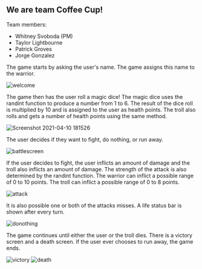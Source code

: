 ## We are team Coffee Cup!

Team members:

- Whitney Svoboda (PM)
- Taylor Lightbourne
- Patrick Groves
- Jorge Gonzalez

The game starts by asking the user's name. The game assigns this name to the warrior.

![welcome](https://user-images.githubusercontent.com/78281930/112057919-e52f4d80-8b27-11eb-8b7a-d3090dc0cf4a.PNG)

The game then has the user roll a magic dice! The magic dice uses the randint function to produce a number from 1 to 6. The result of the dice roll is multiplied by 10 and is assigned to the user as health points. The troll also rolls and gets a number of health points using the same method.

![Screenshot 2021-04-10 181526](https://user-images.githubusercontent.com/78281930/114286971-d18d4d80-9a28-11eb-895c-a5123469d47f.png)

The user decides if they want to fight, do nothing, or run away. 

![battlescreen](https://user-images.githubusercontent.com/78281930/114286990-fed9fb80-9a28-11eb-8348-0f004e7b385f.png)

If the user decides to fight, the user inflicts an amount of damage and the troll also inflicts an amount of damage. The strength of the attack is also determined by the randint function. The warrior can inflict a possible range of 0 to 10 points. The troll can inflict a possible range of 0 to 8 points.

![attack](https://user-images.githubusercontent.com/78281930/114287031-5bd5b180-9a29-11eb-9689-f927b97dd957.png)

It is also possible one or both of the attacks misses. A life status bar is shown after every turn.

![donothing](https://user-images.githubusercontent.com/78281930/114287107-e7e7d900-9a29-11eb-97e6-eefad63feca3.png)

The game continues until either the user or the troll dies. There is a victory screen and a death screen. If the user ever chooses to run away, the game ends.

![victory](https://user-images.githubusercontent.com/78281930/112056202-be701780-8b25-11eb-84e3-358ddd9b6a05.PNG)
![death](https://user-images.githubusercontent.com/78281930/112056230-c62fbc00-8b25-11eb-96ec-e9be6f892e85.PNG)
